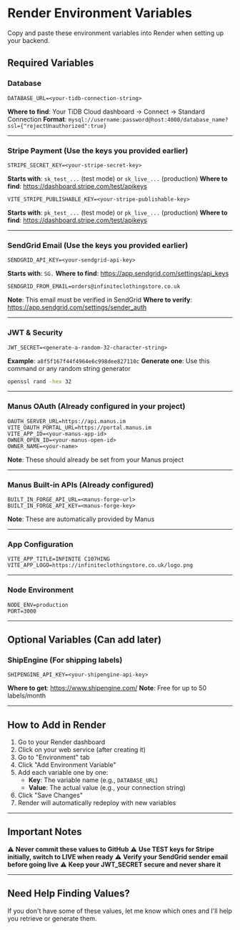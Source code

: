 # Render Environment Variables

Copy and paste these environment variables into Render when setting up your backend.

## Required Variables

### Database
```
DATABASE_URL=<your-tidb-connection-string>
```
**Where to find**: Your TiDB Cloud dashboard → Connect → Standard Connection
**Format**: `mysql://username:password@host:4000/database_name?ssl={"rejectUnauthorized":true}`

---

### Stripe Payment (Use the keys you provided earlier)
```
STRIPE_SECRET_KEY=<your-stripe-secret-key>
```
**Starts with**: `sk_test_...` (test mode) or `sk_live_...` (production)
**Where to find**: https://dashboard.stripe.com/test/apikeys

```
VITE_STRIPE_PUBLISHABLE_KEY=<your-stripe-publishable-key>
```
**Starts with**: `pk_test_...` (test mode) or `pk_live_...` (production)
**Where to find**: https://dashboard.stripe.com/test/apikeys

---

### SendGrid Email (Use the keys you provided earlier)
```
SENDGRID_API_KEY=<your-sendgrid-api-key>
```
**Starts with**: `SG.`
**Where to find**: https://app.sendgrid.com/settings/api_keys

```
SENDGRID_FROM_EMAIL=orders@infiniteclothingstore.co.uk
```
**Note**: This email must be verified in SendGrid
**Where to verify**: https://app.sendgrid.com/settings/sender_auth

---

### JWT & Security
```
JWT_SECRET=<generate-a-random-32-character-string>
```
**Example**: `a8f5f167f44f4964e6c998dee827110c`
**Generate one**: Use this command or any random string generator
```bash
openssl rand -hex 32
```

---

### Manus OAuth (Already configured in your project)
```
OAUTH_SERVER_URL=https://api.manus.im
VITE_OAUTH_PORTAL_URL=https://portal.manus.im
VITE_APP_ID=<your-manus-app-id>
OWNER_OPEN_ID=<your-manus-open-id>
OWNER_NAME=<your-name>
```
**Note**: These should already be set from your Manus project

---

### Manus Built-in APIs (Already configured)
```
BUILT_IN_FORGE_API_URL=<manus-forge-url>
BUILT_IN_FORGE_API_KEY=<manus-forge-key>
```
**Note**: These are automatically provided by Manus

---

### App Configuration
```
VITE_APP_TITLE=INFINITE C107HING
VITE_APP_LOGO=https://infiniteclothingstore.co.uk/logo.png
```

---

### Node Environment
```
NODE_ENV=production
PORT=3000
```

---

## Optional Variables (Can add later)

### ShipEngine (For shipping labels)
```
SHIPENGINE_API_KEY=<your-shipengine-api-key>
```
**Where to get**: https://www.shipengine.com/
**Note**: Free for up to 50 labels/month

---

## How to Add in Render

1. Go to your Render dashboard
2. Click on your web service (after creating it)
3. Go to "Environment" tab
4. Click "Add Environment Variable"
5. Add each variable one by one:
   - **Key**: The variable name (e.g., `DATABASE_URL`)
   - **Value**: The actual value (e.g., your connection string)
6. Click "Save Changes"
7. Render will automatically redeploy with new variables

---

## Important Notes

⚠️ **Never commit these values to GitHub**
⚠️ **Use TEST keys for Stripe initially, switch to LIVE when ready**
⚠️ **Verify your SendGrid sender email before going live**
⚠️ **Keep your JWT_SECRET secure and never share it**

---

## Need Help Finding Values?

If you don't have some of these values, let me know which ones and I'll help you retrieve or generate them.

